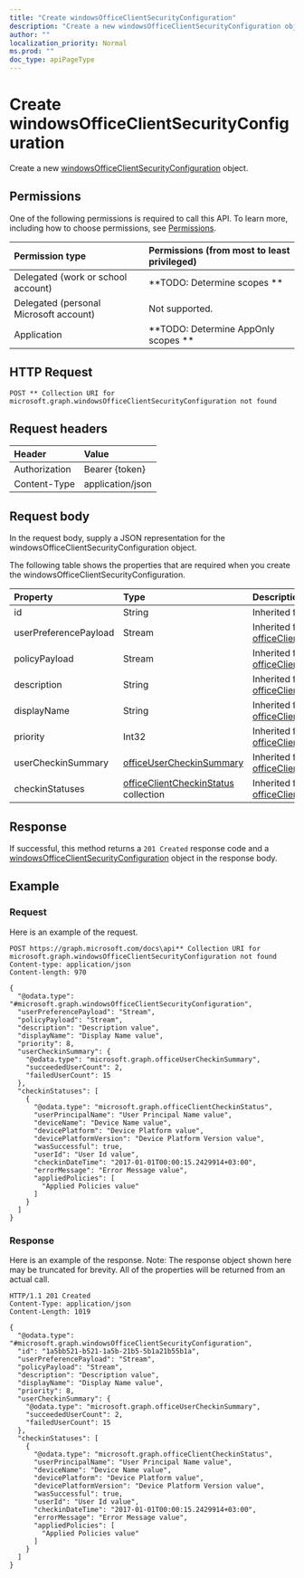 ```yaml
---
title: "Create windowsOfficeClientSecurityConfiguration"
description: "Create a new windowsOfficeClientSecurityConfiguration object."
author: ""
localization_priority: Normal
ms.prod: ""
doc_type: apiPageType
---
```


# Create windowsOfficeClientSecurityConfiguration

Create a new [windowsOfficeClientSecurityConfiguration](../resources/windowsofficeclientsecurityconfiguration.md) object.

## Permissions
One of the following permissions is required to call this API. To learn more, including how to choose permissions, see [Permissions](/concepts/permissions-reference.md).

|Permission type|Permissions (from most to least privileged)|
|:---|:---|
|Delegated (work or school account)|**TODO: Determine scopes **|
|Delegated (personal Microsoft account)|Not supported.|
|Application|**TODO: Determine AppOnly scopes **|

## HTTP Request
<!-- {
  "blockType": "ignored"
}
-->
``` http
POST ** Collection URI for microsoft.graph.windowsOfficeClientSecurityConfiguration not found
```

## Request headers
|Header|Value|
|:---|:---|
|Authorization|Bearer {token}|
|Content-Type|application/json|

## Request body
In the request body, supply a JSON representation for the windowsOfficeClientSecurityConfiguration object.

The following table shows the properties that are required when you create the windowsOfficeClientSecurityConfiguration.

|Property|Type|Description|
|:---|:---|:---|
|id|String| Inherited from [entity](../resources/entity.md)|
|userPreferencePayload|Stream| Inherited from [officeClientConfiguration](../resources/officeClientConfiguration.md)|
|policyPayload|Stream| Inherited from [officeClientConfiguration](../resources/officeClientConfiguration.md)|
|description|String| Inherited from [officeClientConfiguration](../resources/officeClientConfiguration.md)|
|displayName|String| Inherited from [officeClientConfiguration](../resources/officeClientConfiguration.md)|
|priority|Int32| Inherited from [officeClientConfiguration](../resources/officeClientConfiguration.md)|
|userCheckinSummary|[officeUserCheckinSummary](../resources/officeUserCheckinSummary.md)| Inherited from [officeClientConfiguration](../resources/officeClientConfiguration.md)|
|checkinStatuses|[officeClientCheckinStatus](../resources/officeClientCheckinStatus.md) collection| Inherited from [officeClientConfiguration](../resources/officeClientConfiguration.md)|



## Response
If successful, this method returns a `201 Created` response code and a [windowsOfficeClientSecurityConfiguration](../resources/windowsofficeclientsecurityconfiguration.md) object in the response body.

## Example

### Request
Here is an example of the request.
<!-- {
  "blockType": "request",
  "name": "create_windowsofficeclientsecurityconfiguration_from_"
}
-->
``` http
POST https://graph.microsoft.com/docs\api** Collection URI for microsoft.graph.windowsOfficeClientSecurityConfiguration not found
Content-type: application/json
Content-length: 970

{
  "@odata.type": "#microsoft.graph.windowsOfficeClientSecurityConfiguration",
  "userPreferencePayload": "Stream",
  "policyPayload": "Stream",
  "description": "Description value",
  "displayName": "Display Name value",
  "priority": 8,
  "userCheckinSummary": {
    "@odata.type": "microsoft.graph.officeUserCheckinSummary",
    "succeededUserCount": 2,
    "failedUserCount": 15
  },
  "checkinStatuses": [
    {
      "@odata.type": "microsoft.graph.officeClientCheckinStatus",
      "userPrincipalName": "User Principal Name value",
      "deviceName": "Device Name value",
      "devicePlatform": "Device Platform value",
      "devicePlatformVersion": "Device Platform Version value",
      "wasSuccessful": true,
      "userId": "User Id value",
      "checkinDateTime": "2017-01-01T00:00:15.2429914+03:00",
      "errorMessage": "Error Message value",
      "appliedPolicies": [
        "Applied Policies value"
      ]
    }
  ]
}
```

### Response
Here is an example of the response. Note: The response object shown here may be truncated for brevity. All of the properties will be returned from an actual call.
<!-- {
  "blockType": "response",
  "truncated": true,
  "@odata.type": "microsoft.graph.windowsofficeclientsecurityconfiguration"
}
-->
``` http
HTTP/1.1 201 Created
Content-Type: application/json
Content-Length: 1019

{
  "@odata.type": "#microsoft.graph.windowsOfficeClientSecurityConfiguration",
  "id": "1a5bb521-b521-1a5b-21b5-5b1a21b55b1a",
  "userPreferencePayload": "Stream",
  "policyPayload": "Stream",
  "description": "Description value",
  "displayName": "Display Name value",
  "priority": 8,
  "userCheckinSummary": {
    "@odata.type": "microsoft.graph.officeUserCheckinSummary",
    "succeededUserCount": 2,
    "failedUserCount": 15
  },
  "checkinStatuses": [
    {
      "@odata.type": "microsoft.graph.officeClientCheckinStatus",
      "userPrincipalName": "User Principal Name value",
      "deviceName": "Device Name value",
      "devicePlatform": "Device Platform value",
      "devicePlatformVersion": "Device Platform Version value",
      "wasSuccessful": true,
      "userId": "User Id value",
      "checkinDateTime": "2017-01-01T00:00:15.2429914+03:00",
      "errorMessage": "Error Message value",
      "appliedPolicies": [
        "Applied Policies value"
      ]
    }
  ]
}
```


